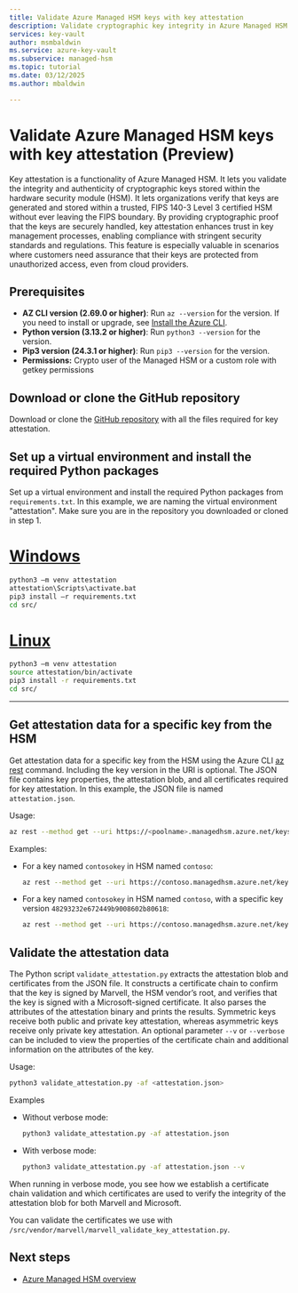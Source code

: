 ```yaml
---
title: Validate Azure Managed HSM keys with key attestation
description: Validate cryptographic key integrity in Azure Managed HSM with key attestation, ensuring compliance and protection against unauthorized access.
services: key-vault
author: msmbaldwin
ms.service: azure-key-vault
ms.subservice: managed-hsm
ms.topic: tutorial
ms.date: 03/12/2025
ms.author: mbaldwin

---
```


# Validate Azure Managed HSM keys with key attestation (Preview)

Key attestation is a functionality of Azure Managed HSM. It lets you validate the integrity and authenticity of cryptographic keys stored within the hardware security module (HSM). It lets organizations verify that keys are generated and stored within a trusted, FIPS 140-3 Level 3 certified HSM without ever leaving the FIPS boundary. By providing cryptographic proof that the keys are securely handled, key attestation enhances trust in key management processes, enabling compliance with stringent security standards and regulations. This feature is especially valuable in scenarios where customers need assurance that their keys are protected from unauthorized access, even from cloud providers.

## Prerequisites

- **AZ CLI version (2.69.0 or higher)**: Run `az --version` for the version. If you need to install or upgrade, see [Install the Azure CLI](/cli/azure/install-azure-cli).
- **Python version (3.13.2 or higher)**: Run `python3 --version` for the version.
- **Pip3 version (24.3.1 or higher)**: Run `pip3 --version` for the version.
- **Permissions:** Crypto user of the Managed HSM or a custom role with getkey permissions

## Download or clone the GitHub repository

Download or clone the [GitHub repository](https://github.com/Azure/azure-managed-hsm-key-attestation) with all the files required for key attestation.

## Set up a virtual environment and install the required Python packages

Set up a virtual environment and install the required Python packages from `requirements.txt`. In this example, we are naming the virtual environment "attestation". Make sure you are in the repository you downloaded or cloned in step 1.

# [Windows](#tab/windows)

```sh
python3 –m venv attestation
attestation\Scripts\activate.bat
pip3 install –r requirements.txt
cd src/
```

# [Linux](#tab/linux)

```sh
python3 –m venv attestation
source attestation/bin/activate 
pip3 install -r requirements.txt
cd src/
```

---

## Get attestation data for a specific key from the HSM

Get attestation data for a specific key from the HSM using the Azure CLI [az rest](/cli/azure/reference-index?view=azure-cli-latest#az-rest) command. Including the key version in the URI is optional. The JSON file contains key properties, the attestation blob, and all certificates required for key attestation. In this example, the JSON file is named `attestation.json`.

Usage:

```sh
az rest --method get --uri https://<poolname>.managedhsm.azure.net/keys/<keyname>/<keyversion>/attestation?api-version=7.6-preview.1 --resource https://managedhsm.azure.net > <filename>.json
```

Examples:

- For a key named `contosokey` in HSM named `contoso`:

    ```sh
    az rest --method get --uri https://contoso.managedhsm.azure.net/keys/contosokey/attestation?api-version=7.6-preview.1 --resource https://managedhsm.azure.net > attestation.json
    ```

- For a key named `contosokey` in HSM named `contoso`, with a specific key version `48293232e672449b9008602b80618`:

    ```sh
    az rest --method get --uri https://contoso.managedhsm.azure.net/keys/contosokey/48293232e672449b9008602b80618/attestation?api-version=7.6-preview.1 --resource https://managedhsm.azure.net > attestation.json
    ```

## Validate the attestation data

The Python script `validate_attestation.py` extracts the attestation blob and certificates from the JSON file. It constructs a certificate chain to confirm that the key is signed by Marvell, the HSM vendor’s root, and verifies that the key is signed with a Microsoft-signed certificate. It also parses the attributes of the attestation binary and prints the results. Symmetric keys receive both public and private key attestation, whereas asymmetric keys receive only private key attestation. An optional parameter `--v` or `--verbose` can be included to view the properties of the certificate chain and additional information on the attributes of the key.

Usage:

```sh
python3 validate_attestation.py -af <attestation.json>
```

Examples

- Without verbose mode:

    ```sh
    python3 validate_attestation.py -af attestation.json
    ```

- With verbose mode:

    ```sh
    python3 validate_attestation.py -af attestation.json --v
    ```

When running in verbose mode, you see how we establish a certificate chain validation and which certificates are used to verify the integrity of the attestation blob for both Marvell and Microsoft. 

You can validate the certificates we use with `/src/vendor/marvell/marvell_validate_key_attestation.py`.

## Next steps

- [Azure Managed HSM overview](overview.md)

